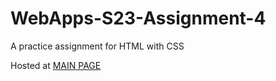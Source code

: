 # WebApps-S23-Assignment-4
A practice assignment for HTML with CSS


Hosted at <a href="https://44-563-web-apps-s23.github.io/44563-webapps-s23-assignment4-Saikiran174/">MAIN PAGE</a>

